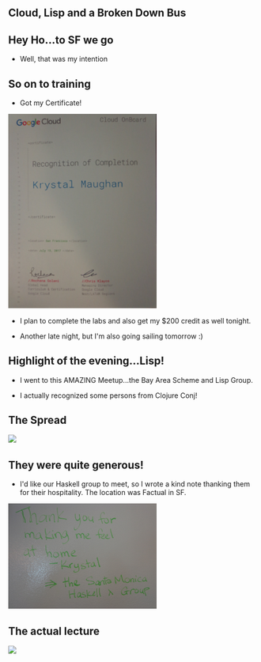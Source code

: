## Cloud, Lisp and a Broken Down Bus

## Hey Ho...to SF we go

- Well, that was my intention


## So on to training

- Got my Certificate! 

<img src="/images/cloudboard/cloudcert.png" width="300">

- I plan to complete the labs and also get my $200 credit as well tonight. 
 
- Another late night, but I'm also going sailing tomorrow :)

## Highlight of the evening...Lisp!

- I went to this AMAZING Meetup...the Bay Area Scheme and Lisp Group.

- I actually recognized some persons from Clojure Conj!

## The Spread

<img src="/images/cloudonboard/cloudlisp.png" width="300">

## They were quite generous!

- I'd like our Haskell group to meet, so I wrote a kind note thanking them
  for their hospitality. The location was Factual in SF.
  

<img src="/images/cloudboard/cloudlisp_001.png" width="300">

## The actual lecture

<img src="/images/cloudonboard/cloudlisp_002.png" width="300">
